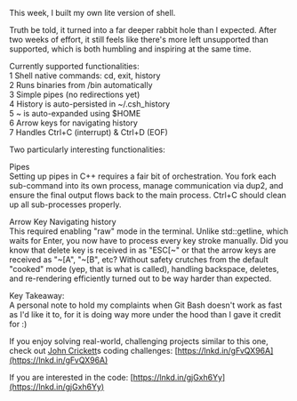 This week, I built my own lite version of shell.  
  
Truth be told, it turned into a far deeper rabbit hole than I expected. After two weeks of effort, it still feels like there's more left unsupported than supported, which is both humbling and inspiring at the same time.  
  
Currently supported functionalities:  
1 Shell native commands: cd, exit, history  
2 Runs binaries from /bin automatically  
3 Simple pipes (no redirections yet)  
4 History is auto-persisted in ~/.csh_history  
5 ~ is auto-expanded using $HOME  
6 Arrow keys for navigating history  
7 Handles Ctrl+C (interrupt) & Ctrl+D (EOF)  
  
Two particularly interesting functionalities:  
  
 Pipes  
Setting up pipes in C++ requires a fair bit of orchestration. You fork each sub-command into its own process, manage communication via dup2, and ensure the final output flows back to the main process. Ctrl+C should clean up all sub-processes properly.  
  
 Arrow Key Navigating history  
This required enabling "raw" mode in the terminal. Unlike std::getline, which waits for Enter, you now have to process every key stroke manually. Did you know that delete key is received in as "ESC[~" or that the arrow keys are received as "~[A", "~[B", etc? Without safety crutches from the default "cooked" mode (yep, that is what is called), handling backspace, deletes, and re-rendering efficiently turned out to be way harder than expected.  
  
Key Takeaway:  
A personal note to hold my complaints when Git Bash doesn't work as fast as I'd like it to, for it is doing way more under the hood than I gave it credit for :)  
  
If you enjoy solving real-world, challenging projects similar to this one, check out [John Crickett](https://www.linkedin.com/in/ACoAAAAADOIB1jesEqZdnwQE5csLme2tAbpHuMg)s coding challenges: [https://lnkd.in/gFvQX96A](https://lnkd.in/gFvQX96A)  
  
If you are interested in the code: [https://lnkd.in/gjGxh6Yy](https://lnkd.in/gjGxh6Yy)
